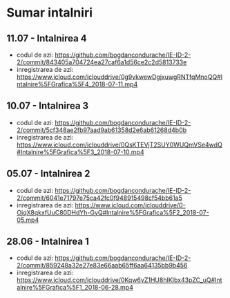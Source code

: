 # Sumar intalniri

## 11.07 - Intalnirea 4
  * codul de azi: https://github.com/bogdancondurache/IE-ID-2-2/commit/843405a704724ea27caf6a1d56ce2c2d5813733e
  * inregistrarea de azi: https://www.icloud.com/iclouddrive/0g9vkwewDgjxuwgRNTfqMnoQQ#Intalnire%5FGrafica%5F4_2018-07-11.mp4

## 10.07 - Intalnirea 3
  * codul de azi: https://github.com/bogdancondurache/IE-ID-2-2/commit/5cf348ae2fb97aad9ab61358d2e6ab61268d4b0b
  * inregistrarea de azi: https://www.icloud.com/iclouddrive/0QsKTEVjT2SUY0WUQmVSe4wdQ#Intalnire%5FGrafica%5F3_2018-07-10.mp4

## 05.07 - Intalnirea 2
  * codul de azi: https://github.com/bogdancondurache/IE-ID-2-2/commit/6041e71797e75ca42fc0f948915498cf54bb61a5
  * inregistrarea de azi: https://www.icloud.com/iclouddrive/0-OjqX8qkxfUuC80DHdYh-GyQ#Intalnire%5FGrafica%5F2_2018-07-05.mp4

## 28.06 - Intalnirea 1
  * codul de azi: https://github.com/bogdancondurache/IE-ID-2-2/commit/859248a32e27e83e66aab65ff6aa64135bb9b456
  * inregistrarea de azi: <https://www.icloud.com/iclouddrive/0Kqw6yZ1HU8hIKIbx43pZC_uQ#Intalnire%5FGrafica%5F1_2018-06-28.mp4>